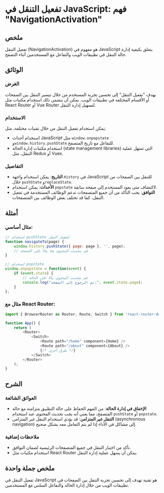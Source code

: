 <!--
Meta Description: # تفعيل التنقل في JavaScript: فهم "NavigationActivation" ## ملخص تفعيل التنقل (NavigationActivation) هو مفهوم في JavaScript يتعلق بكيفية إدارة حالة ال...
Meta Keywords: التنقل, استخدام, router, javascript, تفعيل
-->

# تفعيل التنقل في JavaScript: فهم "NavigationActivation"

## ملخص
تفعيل التنقل (NavigationActivation) هو مفهوم في JavaScript يتعلق بكيفية إدارة حالة التنقل في تطبيقات الويب والتفاعل مع المستخدمين أثناء التصفح.

## الوثائق
### الغرض
يهدف "تفعيل التنقل" إلى تحسين تجربة المستخدم من خلال تيسير التنقل بين الصفحات أو الأقسام المختلفة في تطبيقات الويب. يمكن أن يتضمن ذلك استخدام مكتبات مثل React Router أو Vue Router لتسهيل إدارة التنقل.

### الاستخدام
يمكن استخدام تفعيل التنقل من خلال تقنيات مختلفة، مثل:
- استخدام أحداث JavaScript مثل `window.onpopstate` و`window.history.pushState` للتفاعل مع تاريخ المتصفح.
- استخدام مكتبات إدارة الحالة (state management libraries) التي تسهل عملية التنقل، مثل Redux أو Vuex.

### التفاصيل
- **التاريخ**: يمكن استخدام واجهة `History` في JavaScript للتنقل بين الصفحات من خلال `pushState` و`replaceState`.
- **الأحداث**: يمكن استخدام `popstate` لاكتشاف متى يعود المستخدم إلى صفحة سابقة.
- **التوافق**: يجب التأكد من أن جميع المتصفحات تدعم الوظائف المستخدمة في تفعيل التنقل، كما قد تختلف بعض الوظائف بين المتصفحات.

## أمثلة
### مثال أساسي:
```javascript
// استخدام pushState لتفعيل التنقل
function navigateTo(page) {
    window.history.pushState({ page: page }, '', page);
    // قم بتحديث المحتوى هنا بناءً على الصفحة
}

// استخدام popstate
window.onpopstate = function(event) {
    if (event.state) {
        // قم بتحديث المحتوى بناءً على الحالة
        console.log("تم الرجوع إلى الصفحة:", event.state.page);
    }
};
```

### مثال مع React Router:
```javascript
import { BrowserRouter as Router, Route, Switch } from 'react-router-dom';

function App() {
    return (
        <Router>
            <Switch>
                <Route path="/home" component={Home} />
                <Route path="/about" component={About} />
                {/* طرق أخرى */}
            </Switch>
        </Router>
    );
}
```

## الشرح
### العوائق الشائعة
- **الإخفاق في إدارة الحالة**: من المهم الحفاظ على حالة التطبيق متزامنة مع حالة المتصفح، مما يعني أنه يجب تحديث المحتوى عند استخدام `pushState` أو `popstate`.
- **التنقل غير المتزامن**: قد يؤدي استخدام التنقل غير المتزامن (asynchronous navigation) إلى مشاكل في الأداء إذا لم يتم التعامل معه بشكل صحيح.

### ملاحظات إضافية
- تأكد من اختبار التنقل في جميع المتصفحات الرئيسية لضمان التوافق.
- استخدام مكتبات مثل React Router يمكن أن يسهل عملية إدارة التنقل.

## ملخص جملة واحدة
تفعيل التنقل في JavaScript هو تقنية تهدف إلى تحسين تجربة التنقل بين الصفحات في تطبيقات الويب من خلال إدارة الحالة والتفاعل السلس مع المستخدمين.